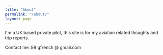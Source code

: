```yaml
---
title: "About"
permalink: "/about/"
layout: page
---
```


I'm a UK based private pilot, this site is for my aviation related thoughts and trip reports. 

Contact me: 98 gfrench @ gmail.com 
